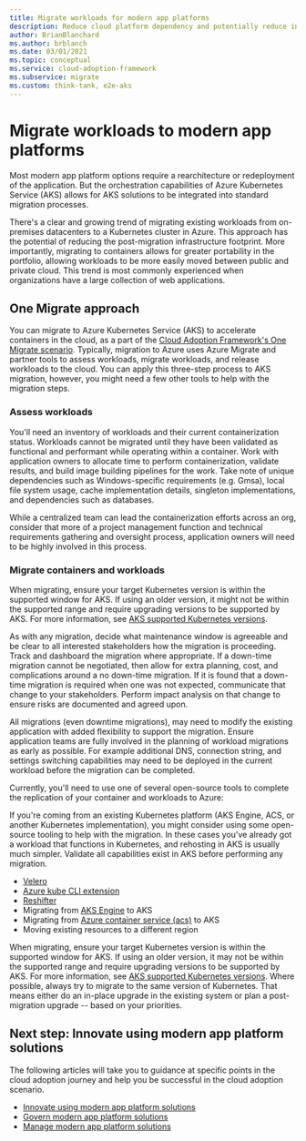 ```yaml
---
title: Migrate workloads for modern app platforms
description: Reduce cloud platform dependency and potentially reduce infrastructure footprint by migrating multiple web applications to a container solution
author: BrianBlanchard
ms.author: brblanch
ms.date: 03/01/2021
ms.topic: conceptual
ms.service: cloud-adoption-framework
ms.subservice: migrate
ms.custom: think-tank, e2e-aks
---
```


# Migrate workloads to modern app platforms

Most modern app platform options require a rearchitecture or redeployment of the application. But the orchestration capabilities of Azure Kubernetes Service (AKS) allows for AKS solutions to be integrated into standard migration processes.

There's a clear and growing trend of migrating existing workloads from on-premises datacenters to a Kubernetes cluster in Azure. This approach has the potential of reducing the post-migration infrastructure footprint. More importantly, migrating to containers allows for greater portability in the portfolio, allowing workloads to be more easily moved between public and private cloud. This trend is most commonly experienced when organizations have a large collection of web applications.

## One Migrate approach

You can migrate to Azure Kubernetes Service (AKS) to accelerate containers in the cloud, as a part of the [Cloud Adoption Framework's One Migrate scenario](../index.md). Typically, migration to Azure uses Azure Migrate and partner tools to assess workloads, migrate workloads, and release workloads to the cloud. You can apply this three-step process to AKS migration, however, you might need a few other tools to help with the migration steps.

### Assess workloads

You'll need an inventory of workloads and their current containerization status. Workloads cannot be migrated until they have been validated as functional and performant while operating within a container. Work with application owners to allocate time to perform containerization, validate results, and build image building pipelines for the work. Take note of unique dependencies such as Windows-specific requirements (e.g. Gmsa), local file system usage, cache implementation details, singleton implementations, and dependencies such as databases.

While a centralized team can lead the containerization efforts across an org, consider that more of a project management function and technical requirements gathering and oversight process, application owners will need to be highly involved in this process.

### Migrate containers and workloads

When migrating, ensure your target Kubernetes version is within the supported window for AKS. If using an older version, it might not be within the supported range and require upgrading versions to be supported by AKS. For more information, see [AKS supported Kubernetes versions](/azure/aks/supported-kubernetes-versions).

As with any migration, decide what maintenance window is agreeable and be clear to all interested stakeholders how the migration is proceeding. Track and dashboard the migration where appropriate. If a down-time migration cannot be negotiated, then allow for extra planning, cost, and complications around a no down-time migration. If it is found that a down-time migration is required when one was not expected, communicate that change to your stakeholders. Perform impact analysis on that change to ensure risks are documented and agreed upon.

All migrations (even downtime migrations), may need to modify the existing application with added flexibility to support the migration. Ensure application teams are fully involved in the planning of workload migrations as early as possible. For example additional DNS, connection string, and settings switching capabilities may need to be deployed in the current workload before the migration can be completed.

Currently, you'll need to use one of several open-source tools to complete the replication of your container and workloads to Azure:

If you're coming from an existing Kubernetes platform (AKS Engine, ACS, or another Kubernetes implementation), you might consider using some open-source tooling to help with the migration. In these cases you've already got a workload that functions in Kubernetes, and rehosting in AKS is usually much simpler. Validate all capabilities exist in AKS before performing any migration.

- [Velero](https://velero.io)
- [Azure kube CLI extension](https://github.com/yaron2/azure-kube-cli)
- [Reshifter](https://github.com/mhausenblas/reshifter)
- Migrating from [AKS Engine](/azure-stack/user/azure-stack-kubernetes-aks-engine-overview) to AKS
- Migrating from [Azure container service (acs)](https://azure.microsoft.com/updates/azure-container-service-will-retire-on-january-31-2020/) to AKS
- Moving existing resources to a different region

When migrating, ensure your target Kubernetes version is within the supported window for AKS. If using an older version, it may not be within the supported range and require upgrading versions to be supported by AKS. For more information, see [AKS supported Kubernetes versions](/azure/aks/supported-kubernetes-versions). Where possible, always try to migrate to the same version of Kubernetes. That means either do an in-place upgrade in the existing system or plan a post-migration upgrade -- based on your priorities.

## Next step: Innovate using modern app platform solutions

The following articles will take you to guidance at specific points in the cloud adoption journey and help you be successful in the cloud adoption scenario.

- [Innovate using modern app platform solutions](/azure/architecture/reference-architectures/containers/aks-start-here?toc=/azure/cloud-adoption-framework/toc.json&bc=/azure/cloud-adoption-framework/_bread/toc.json)
- [Govern modern app platform solutions](./govern.md)
- [Manage modern app platform solutions](./manage.md)
